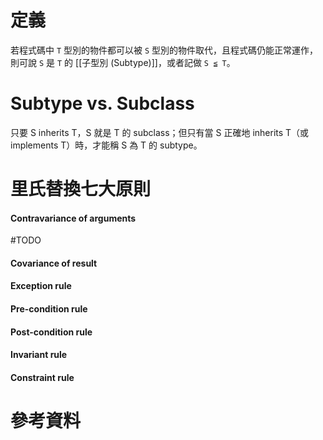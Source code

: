 # 定義

若程式碼中 `T` 型別的物件都可以被 `S` 型別的物件取代，且程式碼仍能正常運作，則可說 `S` 是 `T` 的 [[子型別 (Subtype)]]，或者記做 `S ≦ T`。

# Subtype vs. Subclass

只要 S inherits T，S 就是 T 的 subclass；但只有當 S 正確地 inherits T（或 implements T）時，才能稱 S 為 T 的 subtype。

# 里氏替換七大原則

#### Contravariance of arguments

#TODO 

#### Covariance of result

#### Exception rule

#### Pre-condition rule

#### Post-condition rule

#### Invariant rule

#### Constraint rule

# 參考資料